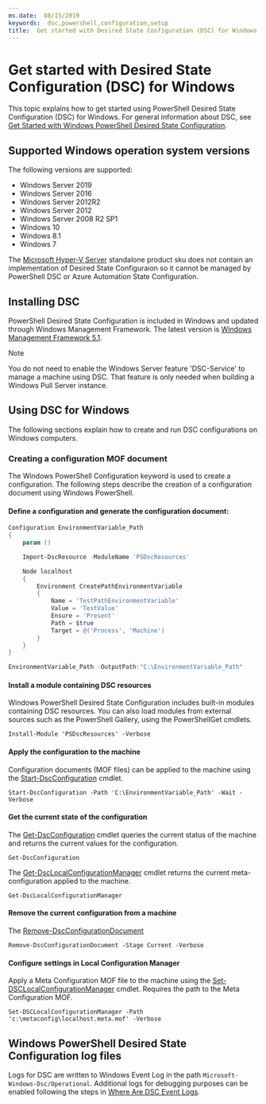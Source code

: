 ```yaml
---
ms.date:  08/15/2019
keywords:  dsc,powershell,configuration,setup
title:  Get started with Desired State Configuration (DSC) for Windows
---
```

# Get started with Desired State Configuration (DSC) for Windows

This topic explains how to get started using PowerShell Desired State Configuration (DSC) for Windows.
For general information about DSC, see [Get Started with Windows PowerShell Desired State Configuration](../overview/overview.md).

## Supported Windows operation system versions

The following versions are supported:

- Windows Server 2019
- Windows Server 2016
- Windows Server 2012R2
- Windows Server 2012
- Windows Server 2008 R2 SP1
- Windows 10
- Windows 8.1
- Windows 7

The [Microsoft Hyper-V Server](/windows-server/virtualization/hyper-v/hyper-v-server-2016)
standalone product sku does not contain an implementation of Desired State Configuraion
so it cannot be managed by PowerShell DSC or Azure Automation State Configuration.

## Installing DSC

PowerShell Desired State Configuration is included in Windows and updated through Windows Management Framework.
The latest version is
[Windows Management Framework 5.1](https://www.microsoft.com/en-us/download/details.aspx?id=54616).

> [!NOTE]
> You do not need to enable the Windows Server feature 'DSC-Service' to manage a machine using DSC.
> That feature is only needed when building a Windows Pull Server instance.

## Using DSC for Windows

The following sections explain how to create and run DSC configurations on Windows computers.

### Creating a configuration MOF document

The Windows PowerShell Configuration keyword is used to create a configuration.
The following steps describe the creation of a configuration document using Windows PowerShell.

#### Define a configuration and generate the configuration document:

```powershell
Configuration EnvironmentVariable_Path
{
    param ()

    Import-DscResource -ModuleName 'PSDscResources'

    Node localhost
    {
        Environment CreatePathEnvironmentVariable
        {
            Name = 'TestPathEnvironmentVariable'
            Value = 'TestValue'
            Ensure = 'Present'
            Path = $true
            Target = @('Process', 'Machine')
        }
    }
}

EnvironmentVariable_Path -OutputPath:"C:\EnvironmentVariable_Path"
```
#### Install a module containing DSC resources

Windows PowerShell Desired State Configuration includes built-in modules containing DSC resources.
You can also load modules from external sources such as the PowerShell Gallery, using the PowerShellGet cmdlets.

`Install-Module 'PSDscResources' -Verbose`

#### Apply the configuration to the machine

Configuration documents (MOF files) can be applied to the machine
using the [Start-DscConfiguration](/powershell/module/psdesiredstateconfiguration/start-dscconfiguration) cmdlet.

`Start-DscConfiguration -Path 'C:\EnvironmentVariable_Path' -Wait -Verbose`

#### Get the current state of the configuration

The [Get-DscConfiguration](/powershell/module/psdesiredstateconfiguration/get-dscconfiguration)
cmdlet queries the current status of the machine and returns the current values for the configuration.

`Get-DscConfiguration`

The [Get-DscLocalConfigurationManager](/powershell/module/psdesiredstateconfiguration/get-dscLocalConfigurationManager)
cmdlet returns the current meta-configuration applied to the machine.

`Get-DscLocalConfigurationManager`

#### Remove the current configuration from a machine

The [Remove-DscConfigurationDocument](/powershell/module/psdesiredstateconfiguration/remove-dscconfigurationdocument)

`Remove-DscConfigurationDocument -Stage Current -Verbose`

#### Configure settings in Local Configuration Manager

Apply a Meta Configuration MOF file to the machine
using the [Set-DSCLocalConfigurationManager](/powershell/module/PSDesiredStateConfiguration/Set-DscLocalConfigurationManager) cmdlet.
Requires the path to the Meta Configuration MOF.

`Set-DSCLocalConfigurationManager -Path 'c:\metaconfig\localhost.meta.mof' -Verbose`

## Windows PowerShell Desired State Configuration log files

Logs for DSC are written to Windows Event Log in the path
`Microsoft-Windows-Dsc/Operational`.
Additional logs for debugging purposes can be enabled following the steps in
[Where Are DSC Event Logs](/powershell/scripting/dsc/troubleshooting/troubleshooting#where-are-dsc-event-logs).
